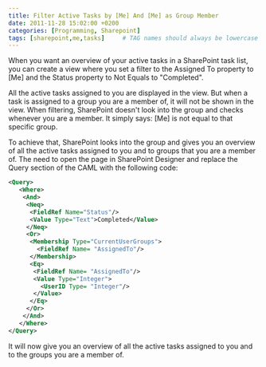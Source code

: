```yaml
---
title: Filter Active Tasks by [Me] And [Me] as Group Member
date: 2011-11-28 15:02:00 +0200
categories: [Programming, Sharepoint]
tags: [sharepoint,me,tasks]     # TAG names should always be lowercase
---
```


When you want an overview of your active tasks in a SharePoint task list, you can create a view where you set a filter to the Assigned To property to [Me] and the Status property to Not Equals to "Completed".

All the active tasks assigned to you are displayed in the view. But when a task is assigned to a group you are a member of, it will not be shown in the view. When filtering, SharePoint doesn't look into the group and checks whenever you are a member. It simply says: [Me] is not equal to that specific group.

To achieve that, SharePoint looks into the group and gives you an overview of all the active tasks assigned to you and to groups that you are a member of. The need to open the page in SharePoint Designer and replace the Query section of the CAML with the following code:

```xml
<Query>
   <Where>
    <And>
     <Neq>
      <FieldRef Name="Status"/>
      <Value Type="Text">Completed</Value>
     </Neq>
     <Or>
      <Membership Type="CurrentUserGroups">
        <FieldRef Name= "AssignedTo"/>
      </Membership>
      <Eq>
       <FieldRef Name= "AssignedTo"/>
       <Value Type="Integer">
         <UserID Type= "Integer"/>
       </Value>
      </Eq>
     </Or>
    </And>
   </Where>
</Query>
```
It will now give you an overview of all the active tasks assigned to you and to the groups you are a member of.